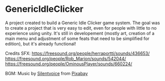 # GenericIdleClicker
A project created to build a Generic Idle Clicker game system. The goal was to create a project that is very easy to edit, even for people with little to no experience using unity. 
It's still in developement (mostly art, creation of a main menu and adjustment of some feats that need to be simplified for edition), but it's already functional!

Credits
SFX:
https://freesound.org/people/herraportti/sounds/436653/
https://freesound.org/people/Rob_Marion/sounds/542044/
https://freesound.org/people/OminousPlayer/sounds/660224/

BGM:
Music by <a href="https://pixabay.com/users/silentvoice-851364/?utm_source=link-attribution&utm_medium=referral&utm_campaign=music&utm_content=252638">Silentvoice</a> from <a href="https://pixabay.com//?utm_source=link-attribution&utm_medium=referral&utm_campaign=music&utm_content=252638">Pixabay</a>
